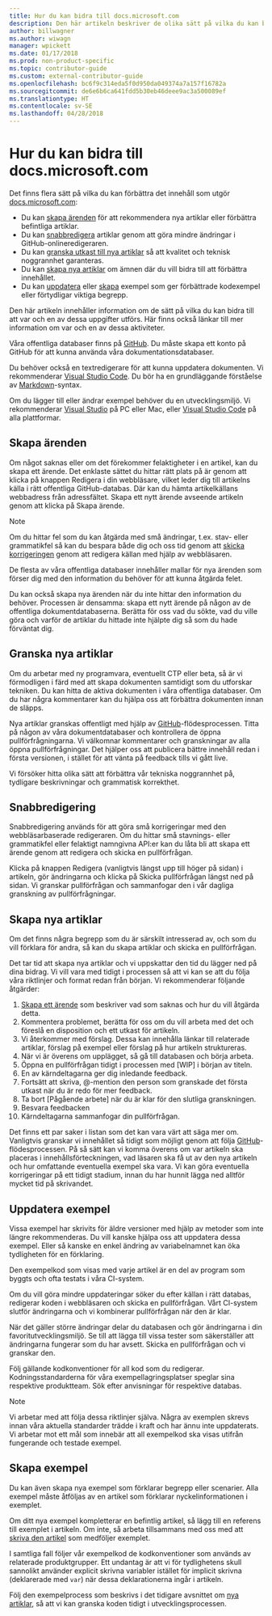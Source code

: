 ```yaml
---
title: Hur du kan bidra till docs.microsoft.com
description: Den här artikeln beskriver de olika sätt på vilka du kan bidra med innehåll till docs.microsoft.com.
author: billwagner
ms.author: wiwagn
manager: wpickett
ms.date: 01/17/2018
ms.prod: non-product-specific
ms.topic: contributor-guide
ms.custom: external-contributor-guide
ms.openlocfilehash: bc6f9c314eda5f0d950da049374a7a157f16782a
ms.sourcegitcommit: de6e6b6ca641fdd5b30eb46deee9ac3a500089ef
ms.translationtype: HT
ms.contentlocale: sv-SE
ms.lasthandoff: 04/28/2018
---
```

# <a name="how-to-contribute-to-docsmicrosoftcom"></a>Hur du kan bidra till docs.microsoft.com

Det finns flera sätt på vilka du kan förbättra det innehåll som utgör [docs.microsoft.com](https://docs.microsoft.com):

- Du kan [skapa ärenden](#create-issues) för att rekommendera nya artiklar eller förbättra befintliga artiklar.
- Du kan [snabbredigera](#quick-edits) artiklar genom att göra mindre ändringar i GitHub-onlineredigeraren.
- Du kan [granska utkast till nya artiklar](#review-new-articles) så att kvalitet och teknisk noggrannhet garanteras.
- Du kan [skapa nya artiklar](#create-new-articles) om ämnen där du vill bidra till att förbättra innehållet.
- Du kan [uppdatera](#update-samples) eller [skapa](#create-samples) exempel som ger förbättrade kodexempel eller förtydligar viktiga begrepp.

Den här artikeln innehåller information om de sätt på vilka du kan bidra till att var och en av dessa uppgifter utförs. Här finns också länkar till mer information om var och en av dessa aktiviteter.

Våra offentliga databaser finns på [GitHub](https://wwww.GitHub.com).  Du måste skapa ett konto på GitHub för att kunna använda våra dokumentationsdatabaser.

Du behöver också en textredigerare för att kunna uppdatera dokumenten. Vi rekommenderar [Visual Studio Code](https://www.visualstudio.com/code). Du bör ha en grundläggande förståelse av [Markdown](https://daringfireball.net/projects/markdown/syntax)-syntax.

Om du lägger till eller ändrar exempel behöver du en utvecklingsmiljö. Vi rekommenderar [Visual Studio](https://www.visualstudio.com) på PC eller Mac, eller [Visual Studio Code](https://www.visualstudio.com/code) på alla plattformar.

## <a name="create-issues"></a>Skapa ärenden

Om något saknas eller om det förekommer felaktigheter i en artikel, kan du skapa ett ärende. Det enklaste sättet du hittar rätt plats på är genom att klicka på knappen Redigera i din webbläsare, vilket leder dig till artikelns källa i rätt offentliga GitHub-databas. Där kan du hämta artikelkällans webbadress från adressfältet. Skapa ett nytt ärende avseende artikeln genom att klicka på Skapa ärende.

> [!NOTE]
> Om du hittar fel som du kan åtgärda med små ändringar, t.ex. stav- eller grammatikfel så kan du bespara både dig och oss tid genom att [skicka korrigeringen](#quick-edits) genom att redigera källan med hjälp av webbläsaren.

De flesta av våra offentliga databaser innehåller mallar för nya ärenden som förser dig med den information du behöver för att kunna åtgärda felet.

Du kan också skapa nya ärenden när du inte hittar den information du behöver. Processen är densamma: skapa ett nytt ärende på någon av de offentliga dokumentdatabaserna. Berätta för oss vad du sökte, vad du ville göra och varför de artiklar du hittade inte hjälpte dig så som du hade förväntat dig.

## <a name="review-new-articles"></a>Granska nya artiklar

Om du arbetar med ny programvara, eventuellt CTP eller beta, så är vi förmodligen i färd med att skapa dokumenten samtidigt som du utforskar tekniken. Du kan hitta de aktiva dokumenten i våra offentliga databaser. Om du har några kommentarer kan du hjälpa oss att förbättra dokumenten innan de släpps.

Nya artiklar granskas offentligt med hjälp av [GitHub](https://guides.github.com/introduction/flow/)-flödesprocessen. Titta på någon av våra dokumentdatabaser och kontrollera de öppna pullförfrågningarna. Vi välkomnar kommentarer och granskningar av alla öppna pullförfrågningar. Det hjälper oss att publicera bättre innehåll redan i första versionen, i stället för att vänta på feedback tills vi gått live.

Vi försöker hitta olika sätt att förbättra vår tekniska noggrannhet på, tydligare beskrivningar och grammatisk korrekthet.

## <a name="quick-edits"></a>Snabbredigering

Snabbredigering används för att göra små korrigeringar med den webbläsarbaserade redigeraren. Om du hittar små stavnings- eller grammatikfel eller felaktigt namngivna API:er kan du låta bli att skapa ett ärende genom att redigera och skicka en pullförfrågan.

Klicka på knappen Redigera (vanligtvis längst upp till höger på sidan) i artikeln, gör ändringarna och klicka på Skicka pullförfrågan längst ned på sidan. Vi granskar pullförfrågan och sammanfogar den i vår dagliga granskning av pullförfrågningar.

## <a name="create-new-articles"></a>Skapa nya artiklar

Om det finns några begrepp som du är särskilt intresserad av, och som du vill förklara för andra, så kan du skapa artiklar och skicka en pullförfrågan.

Det tar tid att skapa nya artiklar och vi uppskattar den tid du lägger ned på dina bidrag. Vi vill vara med tidigt i processen så att vi kan se att du följa våra riktlinjer och format redan från början. Vi rekommenderar följande åtgärder:

1. [Skapa ett ärende](#create-issues) som beskriver vad som saknas och hur du vill åtgärda detta.
1. Kommentera problemet, berätta för oss om du vill arbeta med det och föreslå en disposition och ett utkast för artikeln.
1. Vi återkommer med förslag. Dessa kan innehålla länkar till relaterade artiklar, förslag på exempel eller förslag på hur artikeln struktureras.
1. När vi är överens om upplägget, så gå till databasen och börja arbeta.
1. Öppna en pullförfrågan tidigt i processen med [WIP] i början av titeln.
1. En av kärndeltagarna ger dig inledande feedback.
1. Fortsätt att skriva, @-mention den person som granskade det första utkast när du är redo för mer feedback.
1. Ta bort [Pågående arbete] när du är klar för den slutliga granskningen.
1. Besvara feedbacken
1. Kärndeltagarna sammanfogar din pullförfrågan.

Det finns ett par saker i listan som det kan vara värt att säga mer om. Vanligtvis granskar vi innehållet så tidigt som möjligt genom att följa [GitHub](https://guides.github.com/introduction/flow/)-flödesprocessen. På så sätt kan vi komma överens om var artikeln ska placeras i innehållsförteckningen, vad läsaren ska få ut av den nya artikeln och hur omfattande eventuella exempel ska vara. Vi kan göra eventuella korrigeringar på ett tidigt stadium, innan du har hunnit lägga ned alltför mycket tid på skrivandet.

## <a name="update-samples"></a>Uppdatera exempel

Vissa exempel har skrivits för äldre versioner med hjälp av metoder som inte längre rekommenderas. Du vill kanske hjälpa oss att uppdatera dessa exempel. Eller så kanske en enkel ändring av variabelnamnet kan öka tydligheten för en förklaring.

Den exempelkod som visas med varje artikel är en del av program som byggts och ofta testats i våra CI-system.

Om du vill göra mindre uppdateringar söker du efter källan i rätt databas, redigerar koden i webbläsaren och skicka en pullförfrågan. Vårt CI-system slutför ändringarna och vi kombinerar pullförfrågan när den är klar.

När det gäller större ändringar delar du databasen och gör ändringarna i din favoritutvecklingsmiljö. Se till att lägga till vissa tester som säkerställer att ändringarna fungerar som du har avsett. Skicka en pullförfrågan och vi granskar den.

Följ gällande kodkonventioner för all kod som du redigerar. Kodningsstandarderna för våra exempellagringsplatser speglar sina respektive produktteam. Sök efter anvisningar för respektive databas.

> [!NOTE]
> Vi arbetar med att följa dessa riktlinjer själva. Några av exemplen skrevs innan våra aktuella standarder trädde i kraft och har ännu inte uppdaterats. Vi arbetar mot ett mål som innebär att all exempelkod ska visas utifrån fungerande och testade exempel.

## <a name="create-samples"></a>Skapa exempel

Du kan även skapa nya exempel som förklarar begrepp eller scenarier. Alla exempel måste åtföljas av en artikel som förklarar nyckelinformationen i exemplet.

Om ditt nya exempel kompletterar en befintlig artikel, så lägg till en referens till exemplet i artikeln. Om inte, så arbeta tillsammans med oss med att [skriva den artikel](#create-new-articles) som medföljer exemplet.

I samtliga fall följer vår exempelkod de kodkonventioner som används av relaterade produktgrupper. Ett undantag är att vi för tydlighetens skull sannolikt använder explicit skrivna variabler istället för implicit skrivna (deklarerade med `var`) när dessa deklarationerna ingår i artikeln.

Följ den exempelprocess som beskrivs i det tidigare avsnittet om [nya artiklar](#create-new-articles), så att vi kan granska koden tidigt i utvecklingsprocessen.
